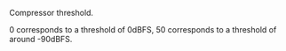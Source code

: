 Compressor threshold.

0 corresponds to a threshold of 0dBFS, 50 corresponds to a threshold of around -90dBFS.

